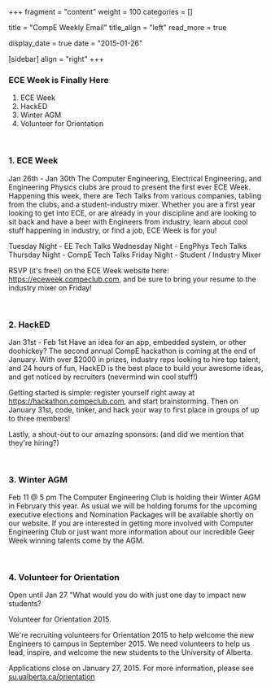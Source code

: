 
+++
fragment = "content"
weight = 100
categories = []

title = "CompE Weekly Email"
title_align = "left"
read_more = true

display_date = true
date = "2015-01-26" 

[sidebar]
  align = "right"
+++
    
### ECE Week is Finally Here


1. ECE Week
2. HackED
3. Winter AGM
4. Volunteer for Orientation

</br>

### 1. ECE Week

Jan 26th - Jan 30th
The Computer Engineering, Electrical Engineering, and Engineering Physics clubs are proud to present the first ever ECE Week. Happening this week, there are Tech Talks from various companies, tabling from the clubs, and a student-industry mixer. Whether you are a first year looking to get into ECE, or are already in your discipline and are looking to sit back and have a beer with Engineers from industry, learn about cool stuff happening in industry, or find a job, ECE Week is for you!

Tuesday Night - EE Tech Talks
Wednesday Night - EngPhys Tech Talks
Thursday Night - CompE Tech Talks
Friday Night - Student / Industry Mixer

RSVP (it's free!) on the ECE Week website here: <https://eceweek.compeclub.com>, and be sure to bring your resume to the industry mixer on Friday!

</br>

### 2. HackED

Jan 31st - Feb 1st
Have an idea for an app, embedded system, or other doohickey? The second annual CompE hackathon is coming at the end of January. With over $2000 in prizes, industry reps looking to hire top talent, and 24 hours of fun, HackED is the best place to build your awesome ideas, and get noticed by recruiters (nevermind win cool stuff!)

Getting started is simple: register yourself right away at <https://hackathon.compeclub.com>, and start brainstorming. Then on January 31st, code, tinker, and hack your way to first place in groups of up to three members!

Lastly, a shout-out to our amazing sponsors: (and did we mention that they're hiring?)

</br>

### 3. Winter AGM

Feb 11 @ 5 pm
The Computer Engineering Club is holding their Winter AGM in February this year. As usual we will be holding forums for the upcoming executive elections and Nomination Packages will be available shortly on our website. If you are interested in getting more involved with Computer Engineering Club or just want more information about our incredible Geer Week winning talents come by the AGM.

</br>

### 4. Volunteer for Orientation

Open until Jan 27
"What would you do with just one day to impact new students?

Volunteer for Orientation 2015.

We're recruiting volunteers for Orientation 2015 to help welcome the new Engineers to campus in September 2015. We need volunteers to help us lead, inspire, and welcome the new students to the University of Alberta.

Applications close on January 27, 2015. For more information, please see
[su.ualberta.ca/orientation](http://www.su.ualberta.ca/services/orientation/)

</br>
